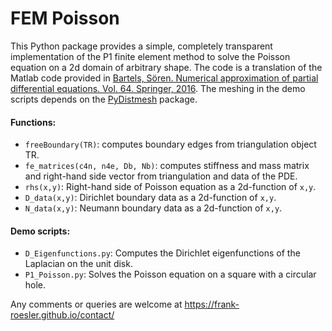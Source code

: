 # FEM Poisson

This Python package provides a simple, completely transparent implementation of the P1 finite element method to solve the Poisson equation on a 2d domain of arbitrary shape. The code is a translation of the Matlab code provided in [Bartels, Sören. Numerical approximation of partial differential equations. Vol. 64. Springer, 2016](https://aam.uni-freiburg.de/agba/prof/books.html). The meshing in the demo scripts depends on the [PyDistmesh](https://pypi.org/project/PyDistMesh/) package.
#### Functions:
* `freeBoundary(TR)`: computes boundary edges from triangulation object TR.
* `fe_matrices(c4n, n4e, Db, Nb)`: computes stiffness and mass matrix and right-hand side vector from triangulation and data of the PDE.
* `rhs(x,y)`: Right-hand side of Poisson equation as a 2d-function of `x,y`.
* `D_data(x,y)`: Dirichlet boundary data as a 2d-function of `x,y`.
* `N_data(x,y)`: Neumann boundary data as a 2d-function of `x,y`.
#### Demo scripts:
* `D_Eigenfunctions.py`: Computes the Dirichlet eigenfunctions of the Laplacian on the unit disk.
* `P1_Poisson.py`: Solves the Poisson equation on a square with a circular hole.

Any comments or queries are welcome at https://frank-roesler.github.io/contact/
